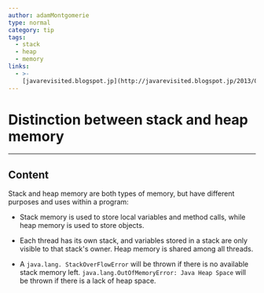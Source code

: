 ```yaml
---
author: adamMontgomerie
type: normal
category: tip
tags:
  - stack
  - heap
  - memory
links:
  - >-
    [javarevisited.blogspot.jp](http://javarevisited.blogspot.jp/2013/01/difference-between-stack-and-heap-java.html){website}
---
```


# Distinction between stack and heap memory


---

## Content

Stack and heap memory are both types of memory, but have different purposes and uses within a program:

* Stack memory is used to store local variables and method calls, while heap memory is used to store objects.

* Each thread has its own stack, and variables stored in a stack are only visible to that stack's owner. Heap memory is shared among all threads.

* A `java.lang.
  StackOverFlowError` will be thrown if there is no available stack memory left. `java.lang.OutOfMemoryError: Java Heap Space` will be thrown if there is a lack of heap space.
 
